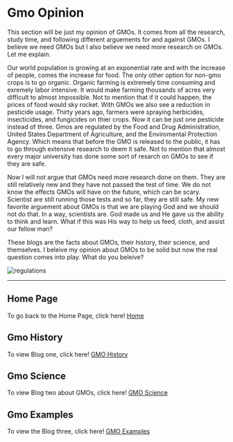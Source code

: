 # Gmo Opinion

This section will be just my opinion of GMOs. It comes from all the research, study time, and following different arguements for and against GMOs. I believe we need GMOs but I also believe we need more research on GMOs. Let me explain. 

Our world population is growing at an exponential rate and with the increase of people, comes the increase for food. The only other option for non-gmo crops is to go organic. Organic farming is extremely time consuming and exremely labor intensive. It would make farming thousands of acres very difficult to almost impossible. Not to mention that if it could happen, the prices of food would sky rocket. With GMOs we also see a reduction in pesticide usage. Thirty years ago, farmers were spraying herbicides, insecticides, and fungicides on thier crops. Now it can be just one pesticide instead of three. 
Gmos are regulated by the Food and Drug Administration, United States Department of Agriculture, and the Enviromental Protection Agency. Which means that before the GMO is released to the public, it has to go through extensive research to deem it safe. Not to mention that almost every major university has done some sort of resarch on GMOs to see if they are safe. 

Now I will not argue that GMOs need more research done on them. They are still relatively new and they have not passed the test of time. We do not know the effects GMOs will have on the future, which can be scary. Scientist are still running those tests and so far, they are still safe. 
My new favorite arguement about GMOs is that we are playing God and we should not do that. In a way, scientists are. God made us and He gave us the ability to think and learn. What if this was His way to help us feed, cloth, and assist our fellow man?

These blogs are the facts about GMOs, their history, their science, and themselves. I beleive my opinion about GMOs to be solid but now the real question comes into play. What do you beleive?

![regulations](https://user-images.githubusercontent.com/43043543/47859038-56390380-ddbb-11e8-9fbf-9bac33302cf2.jpg)

---

## Home Page

To go back to the Home Page, click here! [Home](https://wdeaton.github.io/GMO-Introduction/)

## Gmo History

To view Blog one, click here! [GMO History](https://wdeaton.github.io/Gmos-Blog/)

## Gmo Science

To view Blog two about GMOs, click here! [GMO Science](https://wdeaton.github.io/Gmos-Blog-Science/)

## Gmo Examples

To view the Blog three, click here! [GMO Examples](https://wdeaton.github.io/GMOExamples/)

